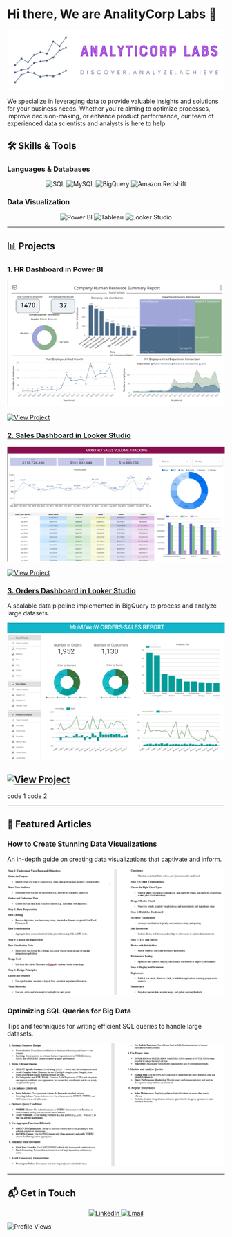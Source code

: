 # Hi there, We are AnalityCorp Labs 👋

![Profile Banner](https://github.com/tigranpoghosyan1997/image/blob/main/Color%20logo%20-%20no%20background.png)

We specialize in leveraging data to provide valuable insights and solutions for your business needs. Whether you're aiming to optimize processes, improve decision-making, or enhance product performance, our team of experienced data scientists and analysts is here to help.

## 🛠 Skills & Tools

### Languages & Databases
<div align="center">
<img src="https://img.shields.io/badge/SQL-4479A1?style=for-the-badge&logo=microsoft-sql-server&logoColor=white" alt="SQL" />
  <img src="https://img.shields.io/badge/MySQL-4479A1?style=for-the-badge&logo=mysql&logoColor=white" alt="MySQL" />
  <img src="https://img.shields.io/badge/BigQuery-4285F4?style=for-the-badge&logo=google-cloud&logoColor=white" alt="BigQuery" />
  <img src="https://img.shields.io/badge/Amazon%20Redshift-FF9900?style=for-the-badge&logo=amazon-redshift&logoColor=white" alt="Amazon Redshift" />
</div>

### Data Visualization
<div align="center">
  <img src="https://img.shields.io/badge/PowerBI-F2C811?style=for-the-badge&logo=power-bi&logoColor=black" alt="Power BI" />
  <img src="https://img.shields.io/badge/Tableau-E97627?style=for-the-badge&logo=Tableau&logoColor=white" alt="Tableau" />
  <img src="https://img.shields.io/badge/Looker%20Studio-4285F4?style=for-the-badge&logo=google-analytics&logoColor=white" alt="Looker Studio" />
</div>



---

## 📊 Projects

### 1. HR Dashboard in Power BI

![HR Dashboard](https://github.com/tigranpoghosyan1997/image/blob/main/HR%20Dashboard.png)

[![View Project](https://img.shields.io/badge/View%20Project-GitHub-181717?style=flat-square&logo=github)](https://github.com/yourusername/sales-dashboard)

### [2. Sales Dashboard in Looker Studio](https://lookerstudio.google.com/u/0/reporting/5876e81e-3902-40d4-befd-b6525b566851/page/PQwdC)

![Sales Dashboard](https://github.com/tigranpoghosyan1997/image/blob/main/Sales%20Dashboard.png)

[![View Project](https://img.shields.io/badge/View%20Project-GitHub-181717?style=flat-square&logo=github)](https://github.com/yourusername/customer-analysis)

### [3. Orders Dashboard in Looker Studio](https://lookerstudio.google.com/u/0/reporting/e87fe00b-dc2a-41fb-9c7c-c050444c0165/page/WUA8C)
A scalable data pipeline implemented in BigQuery to process and analyze large datasets.

![Orders Dashboard](https://github.com/tigranpoghosyan1997/image/blob/main/Orders%20Dashboard.png)

[![View Project](https://img.shields.io/badge/View%20Project-GitHub-181717?style=flat-square&logo=github)](https://github.com/yourusername/bigquery-pipeline)
---

code 1
code 2

---

## 🌟 Featured Articles

### How to Create Stunning Data Visualizations
An in-depth guide on creating data visualizations that captivate and inform.

![Article Image](https://github.com/tigranpoghosyan1997/image/blob/main/Steps.png)

### Optimizing SQL Queries for Big Data
Tips and techniques for writing efficient SQL queries to handle large datasets.

![Article Image](https://github.com/tigranpoghosyan1997/image/blob/main/Steps%202.png)

---

## 📬 Get in Touch

<div align="center">
  <a href="https://www.linkedin.com/company/analyticorplabs/about/">
    <img src="https://img.shields.io/badge/LinkedIn-0077B5?style=for-the-badge&logo=linkedin&logoColor=white" alt="LinkedIn" />
  </a>
  <a href="mailto:analyticorplabs@gmail.com">
    <img src="https://img.shields.io/badge/Email-D14836?style=for-the-badge&logo=gmail&logoColor=white" alt="Email" />
  </a>
</div>



![Profile Views](https://komarev.com/ghpvc/?username=yourusername&color=blue)

